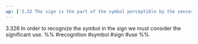 ```yaml
---
up: ['3.32 The sign is the part of the symbol perceptible by the senses.']
---
```

3.326 In order to recognize the symbol in the sign we must consider the significant use.
%%
#recognition #symbol #sign #use %%